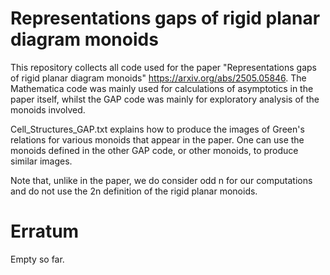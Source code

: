 # Representations gaps of rigid planar diagram monoids

This repository collects all code used for the paper "Representations gaps of rigid planar diagram monoids" <a href="https://arxiv.org/abs/2505.05846">https://arxiv.org/abs/2505.05846</a>.
The Mathematica code was mainly used for calculations of asymptotics in the paper itself, whilst the GAP code was mainly for exploratory analysis of the monoids involved. 

Cell_Structures_GAP.txt explains how to produce the images of Green's relations for various monoids that appear in the paper. One can use the monoids defined in the other GAP code, or other monoids, to produce similar images. 

Note that, unlike in the paper, we do consider odd n for our computations and do not use the 2n definition of the rigid planar monoids.

# Erratum

Empty so far.
